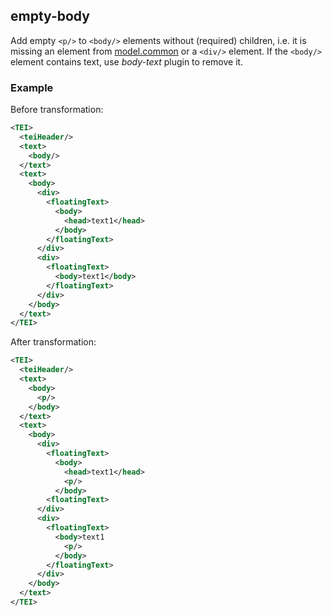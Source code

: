## empty-body
Add empty `<p/>` to `<body/>` elements without (required) children, i.e. it is missing an element from [model.common](https://tei-c.org/release/doc/tei-p5-doc/en/html/ref-model.common.html) or a `<div/>` element.
If the `<body/>` element contains text, use *body-text* plugin to remove it.


### Example
Before transformation:
```xml
<TEI>
  <teiHeader/>
  <text>
    <body/>
  </text>
  <text>
    <body>
      <div>
        <floatingText>
          <body>
            <head>text1</head>
          </body>
        </floatingText>
      </div>
      <div>
        <floatingText>
          <body>text1</body>
        </floatingText>
      </div>
    </body>
  </text>
</TEI>
```

After transformation:
```xml
<TEI>
  <teiHeader/>
  <text>
    <body>
      <p/>
    </body>
  </text>
  <text>
    <body>
      <div>
        <floatingText>
          <body>
            <head>text1</head>
            <p/>
          </body>
        <floatingText>
      </div>
      <div>
        <floatingText>
          <body>text1
            <p/>
          </body>
        </floatingText>
      </div>
    </body>
  </text>
</TEI>
```
